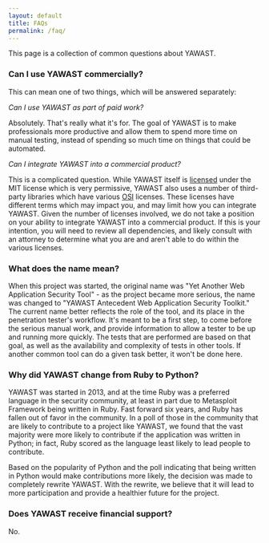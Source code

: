 ```yaml
---
layout: default
title: FAQs
permalink: /faq/
---
```


This page is a collection of common questions about YAWAST.

### Can I use YAWAST commercially?

This can mean one of two things, which will be answered separately:

*Can I use YAWAST as part of paid work?*

Absolutely. That's really what it's for. The goal of YAWAST is to make professionals more productive and allow them to spend more time on manual testing, instead of spending so much time on things that could be automated.

*Can I integrate YAWAST into a commercial product?*

This is a complicated question. While YAWAST itself is [licensed](https://github.com/Numorian/yawast-ng/blob/master/LICENSE) under the MIT license which is very permissive, YAWAST also uses a number of third-party libraries which have various [OSI](https://opensource.org/) licenses. These licenses have different terms which may impact you, and may limit how you can integrate YAWAST. Given the number of licenses involved, we do not take a position on your ability to integrate YAWAST into a commercial product. If this is your intention, you will need to review all dependencies, and likely consult with an attorney to determine what you are and aren't able to do within the various licenses.

### What does the name mean?

When this project was started, the original name was "Yet Another Web Application Security Tool" - as the project became more serious, the name was changed to "YAWAST Antecedent Web Application Security Toolkit." The current name better reflects the role of the tool, and its place in the penetration tester's workflow. It's meant to be a first step, to come before the serious manual work, and provide information to allow a tester to be up and running more quickly. The tests that are performed are based on that goal, as well as the availability and complexity of tests in other tools. If another common tool can do a given task better, it won't be done here.

### Why did YAWAST change from Ruby to Python?

YAWAST was started in 2013, and at the time Ruby was a preferred language in the security community, at least in part due to Metasploit Framework being written in Ruby. Fast forward six years, and Ruby has fallen out of favor in the community. In a poll of those in the community that are likely to contribute to a project like YAWAST, we found that the vast majority were more likely to contribute if the application was written in Python; in fact, Ruby scored as the language least likely to lead people to contribute.

Based on the popularity of Python and the poll indicating that being written in Python would make contributions more likely, the decision was made to completely rewrite YAWAST. With the rewrite, we believe that it will lead to more participation and provide a healthier future for the project.

### Does YAWAST receive financial support?

No.
